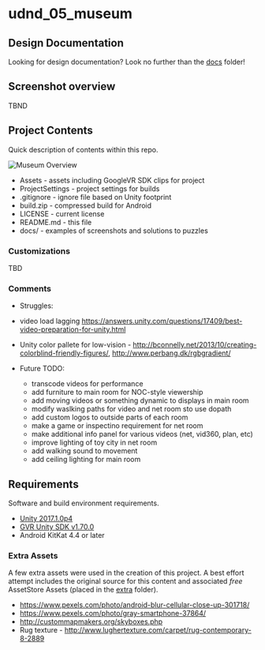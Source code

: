 # udnd_05_museum

## Design Documentation
Looking for design documentation? Look no further than the [docs](docs) folder!

## Screenshot overview
TBND

## Project Contents
Quick description of contents within this repo.

![Museum Overview](docs/screen_fullview.jpg)

* Assets - assets including GoogleVR SDK clips for project
* ProjectSettings - project settings for builds
* .gitignore - ignore file based on Unity footprint
* build.zip - compressed build for Android
* LICENSE - current license
* README.md - this file
* docs/ - examples of screenshots and solutions to puzzles

### Customizations
TBD

### Comments
* Struggles:

* video load lagging
https://answers.unity.com/questions/17409/best-video-preparation-for-unity.html
* Unity color pallete for low-vision - http://bconnelly.net/2013/10/creating-colorblind-friendly-figures/, http://www.perbang.dk/rgbgradient/

* Future TODO:
    * transcode videos for performance
    * add furniture to main room for NOC-style viewership
    * add moving videos or something dynamic to displays in main room
    * modify waslking paths for video and net room sto use dopath
    * add custom logos to outside parts of each room
    * make a game or inspectino requirement for net room
    * make additional info panel for various videos (net, vid360, plan, etc)
    * improve lighting of toy city in net room
    * add walking sound to movement
    * add ceiling lighting for main room


## Requirements
Software and build environment requirements.

* [Unity 2017.1.0p4](https://unity3d.com/get-unity/download/archive)
* [GVR Unity SDK v1.70.0](https://github.com/googlevr/gvr-unity-sdk/releases/tag/v1.70.0)
* Android KitKat 4.4 or later

### Extra Assets
A few extra assets were used in the creation of this project.  A best effort attempt includes the original source for this content and associated *free* AssetStore Assets (placed in the [extra](Assets/external) folder).

* https://www.pexels.com/photo/android-blur-cellular-close-up-301718/
* https://www.pexels.com/photo/gray-smartphone-37864/
* http://custommapmakers.org/skyboxes.php
* Rug texture - http://www.lughertexture.com/carpet/rug-contemporary-8-2889
